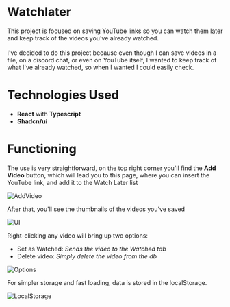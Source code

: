 # Watchlater

This project is focused on saving YouTube links so you can watch them later and keep track of the videos you've already watched. <br /><br />
I've decided to do this project because even though I can save videos in a file, on a discord chat, or even on YouTube itself, 
I wanted to keep track of what I've already watched, so when I wanted I could easily check.

# Technologies Used
- **React** with **Typescript**
- **Shadcn/ui**

# Functioning

The use is very straightforward, on the top right corner you'll find the **Add Video** button, which will lead you to this page, 
where you can insert the YouTube link, and add it to the Watch Later list

![AddVideo](https://github.com/user-attachments/assets/cdef67ce-59df-4584-b0a0-6e5d84734ca0)

After that, you'll see the thumbnails of the videos you've saved

![UI](https://github.com/user-attachments/assets/b1191262-c179-4987-bc35-a675649f194c)

Right-clicking any video will bring up two options:
- Set as Watched: _Sends the video to the Watched tab_
- Delete video: _Simply delete the video from the db_

![Options](https://github.com/user-attachments/assets/3c5d942b-a2f1-45a8-bb5c-c9c76a414c74)

For simpler storage and fast loading, data is stored in the localStorage.

![LocalStorage](https://github.com/user-attachments/assets/4dae1237-1371-4d92-b99f-20ba0ff65cb2)
